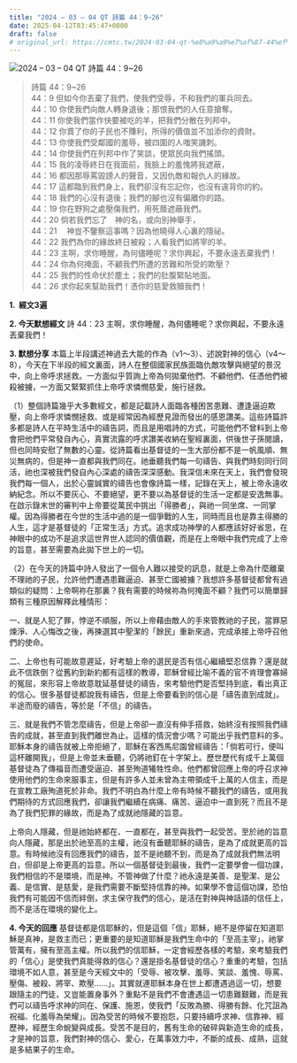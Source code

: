 ```yaml
---
title: "2024 – 03 – 04 QT 詩篇 44：9~26"
date: 2025-04-12T03:45:47+0800
draft: false
# original_url: https://cmtc.tw/2024-03-04-qt-%e8%a9%a9%e7%af%87-44%ef%bc%9a926
---
```


![2024 – 03 – 04 QT 詩篇 44：9\~26](/images/qt.jpg  "2024 – 03 – 04 QT 詩篇 44：9\~26")

> 詩篇 44：9\~26  
> 44：9 但如今你丟棄了我們，使我們受辱，不和我們的軍兵同去。  
> 44：10 你使我們向敵人轉身退後；那恨我們的人任意搶奪。  
> 44：11 你使我們當作快要被吃的羊，把我們分散在列邦中。  
> 44：12 你賣了你的子民也不賺利，所得的價值並不加添你的資財。  
> 44：13 你使我們受鄰國的羞辱，被四圍的人嗤笑譏刺。  
> 44：14 你使我們在列邦中作了笑談，使眾民向我們搖頭。  
> 44：15 我的凌辱終日在我面前，我臉上的羞愧將我遮蔽，  
> 44：16 都因那辱罵毀謗人的聲音，又因仇敵和報仇人的緣故。  
> 44：17 這都臨到我們身上，我們卻沒有忘記你，也沒有違背你的約。  
> 44：18 我們的心沒有退後；我們的腳也沒有偏離你的路。  
> 44：19 你在野狗之處壓傷我們，用死蔭遮蔽我們。  
> 44：20 倘若我們忘了　神的名，或向別神舉手，  
> 44：21 　神豈不鑒察這事嗎？因為他曉得人心裏的隱祕。  
> 44：22 我們為你的緣故終日被殺；人看我們如將宰的羊。  
> 44：23 主啊，求你睡醒，為何儘睡呢？求你興起，不要永遠丟棄我們！  
> 44：24 你為何掩面，不顧我們所遭的苦難和所受的欺壓？  
> 44：25 我們的性命伏於塵土；我們的肚腹緊貼地面。  
> 44：26 求你起來幫助我們！憑你的慈愛救贖我們！

**1.  經文3遍**

**2. 今天默想經文**
詩 44：23 主啊，求你睡醒，為何儘睡呢？求你興起，不要永遠丟棄我們！

**3. 默想分享**
本篇上半段講述神過去大能的作為（v1～3）、述說對神的信心（v4～8），今天在下半段的經文裏面，詩人在整個國家民族面臨仇敵攻擊與絕望的景況中，向上帝呼求拯救。一方面似乎質詢上帝為何拋棄他們、不顧他們、任憑他們被殺被擄，一方面又緊緊抓住上帝呼求憐憫慈愛，施行拯救。

（1）整個詩篇幾乎大多數經文，都是記載詩人面臨各種困苦患難、遭逢逼迫欺壓，向上帝呼求憐憫拯救、或是經常因為經歷見證而發出的感恩讚美。這些詩篇許多都是詩人在平時生活中的禱告詞，而且是用唱詩的方式，可能他們不曾料到上帝會把他們平常發自內心，真實流露的呼求讚美收納在聖經裏面，供後世子孫閱讀，但也同時安慰了無數的心靈。從詩篇看出基督徒的一生大部份都不是一帆風順、無災無病的，但是神一直都與我們同在。祂垂聽我們每一句禱告、與我們時刻同行同活，祂也深被我們發自內心深處的禱告深深感動。我深信未來在天上，我們會發現我們每一個人，出於心靈誠實的禱告也會像詩篇一樣，記錄在天上，被上帝永遠收納紀念。所以不要灰心、不要絕望，更不要以為基督徒的生活一定都是安逸無事。在啟示錄末世的審判中上帝要從萬民中挑出「得勝者」，與祂一同坐席、一同掌權。因為得勝者在今世的生活中過的是一個爭戰的人生，同時而且也是靠主得勝的人生，這才是基督徒的「正常生活」方式。追求成功神學的人都應該好好省思，在神眼中的成功不是追求這世界世人認同的價值觀，而是在上帝眼中我們完成了上帝的旨意，甚至需要為此拋下世上的一切。

（2）在今天的詩篇中詩人發出了一個令人難以接受的訊息，就是上帝為什麼離棄不理祂的子民，允許他們遭遇患難逼迫、甚至亡國被擄？我想許多基督徒都曾有過類似的疑問：上帝啊祢在那裏？我有需要的時候祢為何掩面不顧？我們可以簡單歸類有三種原因解釋此種情形：

一、就是人犯了罪，悖逆不順服，所以上帝藉由敵人的手來管教祂的子民，當罪惡煉淨、人心悔改之後，再揀選其中聖潔的「餘民」重新來過，完成承接上帝呼召他們的使命。

二、上帝也有可能故意遲延，好考驗上帝的選民是否有信心繼續堅忍信靠？還是就此不信跌倒？從舊約到新約都有這樣的教導，耶穌曾經比喻不義的官不肯理會寡婦的冤屈，來形容上帝故意耽延基督徒的禱告，來考驗他們是否堅持到底，看出真正的信心。很多基督徒都說我有禱告，但是上帝要看到的信心是「禱告直到成就」。半途而廢的禱告，等於是「不信」的禱告。

三、就是我們不管怎麼禱告，但是上帝卻一直沒有伸手搭救，始終沒有按照我們禱告的成就，甚至直到我們離世為止。這樣的情況會少嗎？可能出乎我們意料的多。耶穌本身的禱告就被上帝拒絕了，耶穌在客西馬尼園曾經禱告：「倘若可行，便叫這杯離開我」，但是上帝並未垂聽，仍將祂釘在十字架上。歷世歷代有成千上萬個基督徒為了傳福音而遭受逼迫、甚至殉道犧牲性命。他們都曾回應上帝的呼召求神使用他們的生命來服事主，但是有許多人並未曾為主帶領成千上萬的人信主，而是在宣教工廠殉道死於非命。我們不明白為什麼上帝有時候不聽我們的禱告，或用我們期待的方式回應我們，卻讓我們繼續在病痛、痛苦、逼迫中一直到死？而且不是為了我們犯罪的緣故，而是為了成就祂隱藏的旨意。

上帝向人隱藏，但是祂始終都在、一直都在，甚至與我們一起受苦。至於祂的旨意向人隱藏，那是出於祂至高的主權，祂沒有垂聽耶穌的禱告，是為了成就更高的旨意。有時候祂沒有回應我們的禱告，並不是祂聽不到，而是為了成就我們無法明白，但卻是上帝更高的旨意。所以一個基督徒到最後，我們一定要學會一個功課，我們相信的不是環境，而是神。不管神做了什麼？祂永遠是美善、是聖潔、是公義、是信實、是慈愛，是我們需要不斷堅持信靠的神。如果學不會這個功課，恐怕我們有可能因不信而絆倒，求主保守我們的信心，是活在對神與神話語的信任上，而不是活在環境的變化上。

**4. 今天的回應**
基督徒都是信耶穌的，但是這個「信」耶穌，絕不是停留在知道耶穌是真神，是救主而已；更重要的是知道耶穌是我們生命中的「至高主宰」，祂掌管萬有，擁有至高主權。所以我們的信耶穌，一定會經歷各樣的考驗，來考驗我們的「信心」是使我們真能得救的信心？還是掛名基督徒的信心？重重的考驗，包括環境不如人意，甚至是今天經文中的「受辱、被攻擊、羞辱、笑談、羞愧、辱罵、壓傷、被殺、將宰、欺壓……」。其實就連耶穌本身在世上都遭遇過這一切，想要跟隨主的門徒，又豈能置身事外？重點不是我們不會遭遇這一切患難艱難，而是我們可以禱告呼求神的同在、保護、施恩，使我們「反敗為勝、得勝有餘、化咒詛為祝福、化羞辱為榮耀」。因為受苦的時候不要抱怨，只要持續呼求神、信靠神、經歷神，經歷生命蛻變與成長。受苦不是目的，舊有生命的破碎與新造生命的成長，才是神的旨意，我們對神的信心、愛心，在萬事效力中，不斷的成長、成熟，這就是多結果子的生命。
